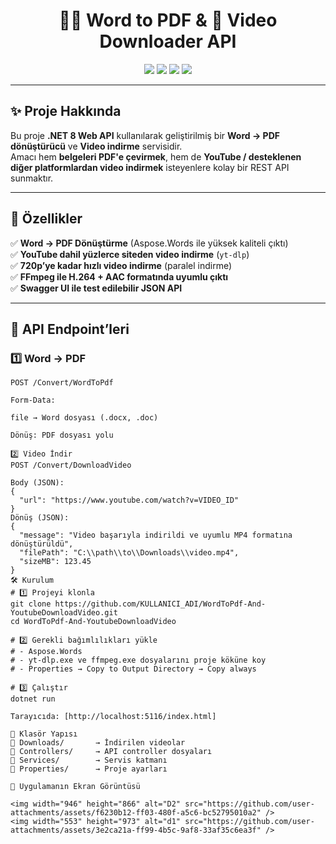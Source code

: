 <h1 align="center">📄✨ Word to PDF & 🎥 Video Downloader API</h1>

<p align="center">
  <img src="https://img.shields.io/badge/.NET-8.0-purple?style=for-the-badge&logo=dotnet" />
  <img src="https://img.shields.io/badge/Language-C%23-blue?style=for-the-badge&logo=csharp" />
  <img src="https://img.shields.io/badge/License-MIT-green?style=for-the-badge" />
  <img src="https://img.shields.io/github/stars/melikenrkaya/WordToPdf-And-YoutubeDownloadVideo?style=for-the-badge" />
</p>

---

## ✨ Proje Hakkında

Bu proje **.NET 8 Web API** kullanılarak geliştirilmiş bir **Word → PDF dönüştürücü** ve **Video indirme** servisidir.  
Amacı hem **belgeleri PDF'e çevirmek**, hem de **YouTube / desteklenen diğer platformlardan video indirmek** isteyenlere kolay bir REST API sunmaktır.

---

## 🚀 Özellikler

✅ **Word → PDF Dönüştürme** (Aspose.Words ile yüksek kaliteli çıktı)  
✅ **YouTube dahil yüzlerce siteden video indirme** (`yt-dlp`)  
✅ **720p’ye kadar hızlı video indirme** (paralel indirme)  
✅ **FFmpeg ile H.264 + AAC formatında uyumlu çıktı**  
✅ **Swagger UI ile test edilebilir JSON API**  

---

## 📌 API Endpoint’leri

### 1️⃣ Word → PDF
```http
POST /Convert/WordToPdf

Form-Data:

file → Word dosyası (.docx, .doc)

Dönüş: PDF dosyası yolu

2️⃣ Video İndir
POST /Convert/DownloadVideo

Body (JSON):
{
  "url": "https://www.youtube.com/watch?v=VIDEO_ID"
}
Dönüş (JSON):
{
  "message": "Video başarıyla indirildi ve uyumlu MP4 formatına dönüştürüldü",
  "filePath": "C:\\path\\to\\Downloads\\video.mp4",
  "sizeMB": 123.45
}
🛠️ Kurulum
# 1️⃣ Projeyi klonla
git clone https://github.com/KULLANICI_ADI/WordToPdf-And-YoutubeDownloadVideo.git
cd WordToPdf-And-YoutubeDownloadVideo

# 2️⃣ Gerekli bağımlılıkları yükle
# - Aspose.Words
# - yt-dlp.exe ve ffmpeg.exe dosyalarını proje köküne koy
# - Properties → Copy to Output Directory → Copy always

# 3️⃣ Çalıştır
dotnet run

Tarayıcıda: [http://localhost:5116/index.html]

📂 Klasör Yapısı
📁 Downloads/       → İndirilen videolar
📁 Controllers/     → API controller dosyaları
📁 Services/        → Servis katmanı
📁 Properties/      → Proje ayarları

📸 Uygulamanın Ekran Görüntüsü

<img width="946" height="866" alt="D2" src="https://github.com/user-attachments/assets/f6230b12-ff03-480f-a5c6-bc52795010a2" />
<img width="553" height="973" alt="d1" src="https://github.com/user-attachments/assets/3e2ca21a-ff99-4b5c-9af8-33af35c6ea3f" />
























